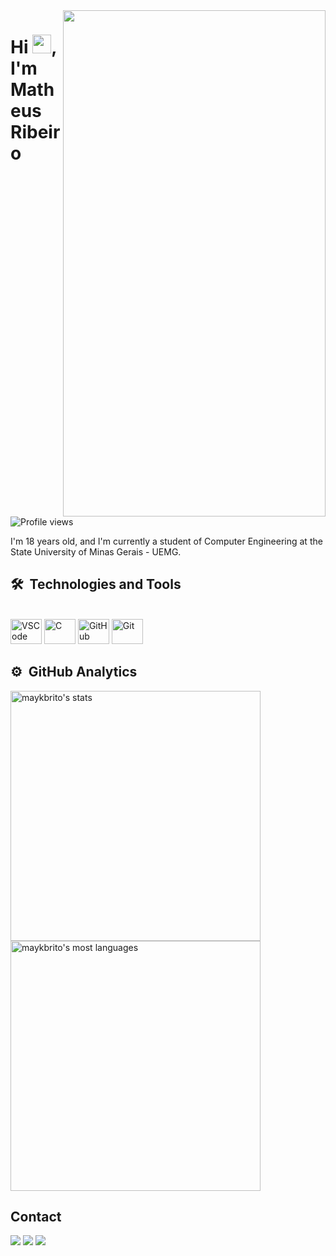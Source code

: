 <img align="right" height="810em" width="420em"              src="https://raw.githubusercontent.com/gist/Matheusr77/83542ccb757849f7ef85f0b802f685b2/raw/4515d50319b619d3cd38f3103c5004d7ca4084c7/GitHubCard.svg"/>
<h1 align="left">Hi <img src="https://raw.githubusercontent.com/kaueMarques/kaueMarques/master/hi.gif" height="30px">, I'm Matheus Ribeiro</h1>
<p align="left"> <img src="https://komarev.com/ghpvc/?username=Matheusr77&color=yellow" alt="Profile views" /> </p>

I'm 18 years old, and I'm currently a student of Computer Engineering at the State University of Minas Gerais - UEMG.

## 🛠 &nbsp;Technologies and Tools

<div style="display: inline_block"><br/>
  <img alt="VSCode" height="40" width="50" <img src="https://cdn.jsdelivr.net/gh/devicons/devicon/icons/vscode/vscode-original-wordmark.svg" />
  <img alt="C" height="40" width="50" src"<img src="https://cdn.jsdelivr.net/gh/devicons/devicon/icons/c/c-original.svg" />
  <img alt="GitHub" height="40" width="50" src"<img src="https://cdn.jsdelivr.net/gh/devicons/devicon/icons/github/github-original-wordmark.svg" />
  <img alt="Git" height="40" width="50" src"<img src="https://cdn.jsdelivr.net/gh/devicons/devicon/icons/git/git-original-wordmark.svg" />
          
</div>

## ⚙️ &nbsp;GitHub Analytics

<p align="left">
<img width="400em" src="https://github-readme-stats.vercel.app/api?username=Matheusr77&show_icons=true&theme=vision-friendly-dark" alt="maykbrito's stats"/>
<img width="400em" src="https://github-readme-stats.vercel.app/api/top-langs/?username=Matheusr77&layout=compact&theme=vision-friendly-dark" alt="maykbrito's most languages"/>
</p>

## Contact

<a href = "mailto:matheusrib0707@gmail.com"><img src="https://img.shields.io/badge/-Gmail-%23333?style=for-the-badge&logo=gmail&logoColor=white" target="_blank"></a>
<a href="https://www.linkedin.com/in/matheus-ribeiro-de-oliveira-5a6785269/?originalSubdomain=br" target="_blank"><img src="https://img.shields.io/badge/-LinkedIn-%230077B5?style=for-the-badge&logo=linkedin&logoColor=white" target="_blank"></a>
<a href="https://www.instagram.com/matheusr_77/" target="_blank"><img src="https://img.shields.io/badge/-Instagram-%23E4405F?style=for-the-badge&logo=instagram&logoColor=white" target="_blank"></a>


